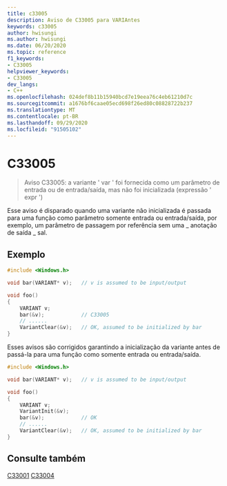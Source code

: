 ```yaml
---
title: c33005
description: Aviso de C33005 para VARIAntes
keywords: c33005
author: hwisungi
ms.author: hwisungi
ms.date: 06/20/2020
ms.topic: reference
f1_keywords:
- C33005
helpviewer_keywords:
- C33005
dev_langs:
- C++
ms.openlocfilehash: 024def8b11b15940bcd7e19eea76c4eb61210d7c
ms.sourcegitcommit: a1676bf6caae05ecd698f26ed80c08828722b237
ms.translationtype: MT
ms.contentlocale: pt-BR
ms.lasthandoff: 09/29/2020
ms.locfileid: "91505102"
---
```

# <a name="c33005"></a>C33005

> Aviso C33005: a variante ' var ' foi fornecida como um parâmetro de entrada ou de entrada/saída, mas não foi inicializada (expressão ' expr ')

Esse aviso é disparado quando uma variante não inicializada é passada para uma função como parâmetro somente entrada ou entrada/saída, por exemplo, um parâmetro de passagem por referência sem uma \_ anotação de saída \_ sal.

## <a name="example"></a>Exemplo

```cpp
#include <Windows.h>

void bar(VARIANT* v);   // v is assumed to be input/output

void foo()
{
    VARIANT v;
    bar(&v);            // C33005
    // ......
    VariantClear(&v);   // OK, assumed to be initialized by bar
}
```

Esses avisos são corrigidos garantindo a inicialização da variante antes de passá-la para uma função como somente entrada ou entrada/saída.

```cpp
#include <Windows.h>

void bar(VARIANT* v);   // v is assumed to be input/output

void foo()
{
    VARIANT v;
    VariantInit(&v);
    bar(&v);            // OK
    // ......
    VariantClear(&v);   // OK, assumed to be initialized by bar
}
```

## <a name="see-also"></a>Consulte também

[C33001](./c33001.md) 
 [C33004](./c33004.md)
